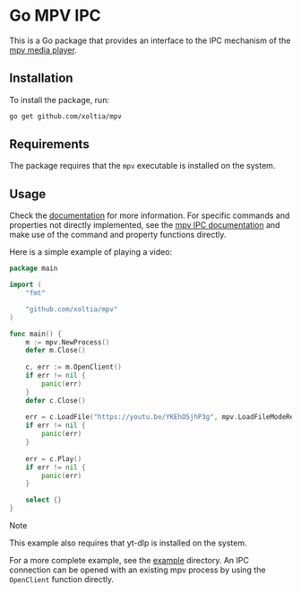 # Go MPV IPC
This is a Go package that provides an interface to the IPC mechanism
of the [mpv media player](https://mpv.io/).

## Installation
To install the package, run:
```sh
go get github.com/xoltia/mpv
```

## Requirements
The package requires that the `mpv` executable is installed on the system.

## Usage
Check the [documentation](https://pkg.go.dev/github.com/xoltia/mpv) for more information. For specific commands and properties not directly implemented, see the
[mpv IPC documentation](https://mpv.io/manual/master/#json-ipc) and
make use of the command and property functions directly.

Here is a simple example of playing a video:
```go
package main

import (
    "fmt"

    "github.com/xoltia/mpv"
)

func main() {
    m := mpv.NewProcess()
    defer m.Close()
	
    c, err := m.OpenClient()
    if err != nil {
        panic(err)
    }
    defer c.Close()
	
    err = c.LoadFile("https://youtu.be/YKEhO5jhP3g", mpv.LoadFileModeReplace)
    if err != nil {
        panic(err)
    }
	
    err = c.Play()
    if err != nil {
        panic(err)
    }

    select {}
}
```
> [!NOTE]
> This example also requires that yt-dlp is installed on the system.

For a more complete example, see the [example](example) directory.
An IPC connection can be opened with an existing mpv process by
using the `OpenClient` function directly.
